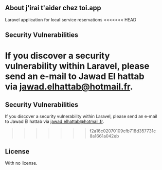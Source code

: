 ## About j'irai t'aider chez toi.app

Laravel application for local service reservations
<<<<<<< HEAD
## Security Vulnerabilities

If you discover a security vulnerability within Laravel, please send an e-mail to Jawad El hattab via [jawad.elhattab@hotmail.fr](mailto:jawad.elhattab@hotmail.fr). 
=======


## Security Vulnerabilities

If you discover a security vulnerability within Laravel, please send an e-mail to Jawad El hattab via [jawad.elhattab@hotmail.fr](mailto:jawad.elhattab@hotmail.fr).  
>>>>>>> f2a16c02070109cfb718d357731c8a1661a042eb

## License

With no license.
